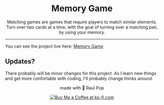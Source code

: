 <h1 align="center">Memory Game</h1>
<p align="center">Matching games are games that require players to match similar elements. Turn over two cards at a time, with the goal of turning over a matching pair, by using your memory.</p>

---

You can see the project live here: <a href="https://raulpop.ro/projects/memorygame/" target=_blank>Memory Game</a>

<h2>Updates?</h2>
There probably will be minor changes for this project. As I learn new things and get more confortable with coding, I'll probably change thinks around.

<p align="center">made with 💜 Raul Pop</p>
<p align="center"><a href="https://ko-fi.com/raulpop" target='_blank'> <img src="https://cdn.ko-fi.com/cdn/kofi5.png" alt="Buy Me a Coffee at ko-fi.com" /></a></p>
